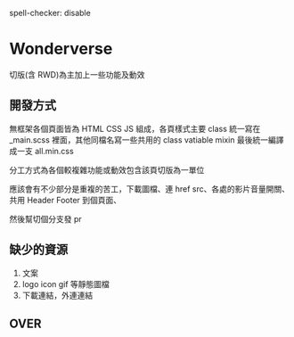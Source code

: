 spell-checker: disable

# Wonderverse

切版(含 RWD)為主加上一些功能及動效

## 開發方式

無框架各個頁面皆為 HTML CSS JS 組成，各頁樣式主要 class 統一寫在 \_main.scss 裡面，其他同檔名寫一些共用的 class vatiable mixin 最後統一編譯成一支 all.min.css

分工方式為各個較複雜功能或動效包含該頁切版為一單位

應該會有不少部分是重複的苦工，下載圖檔、連 href src、各處的影片音量開關、共用 Header Footer 到個頁面、

然後幫切個分支發 pr

## 缺少的資源

1. 文案
2. logo icon gif 等靜態圖檔
3. 下載連結，外連連結

## OVER
